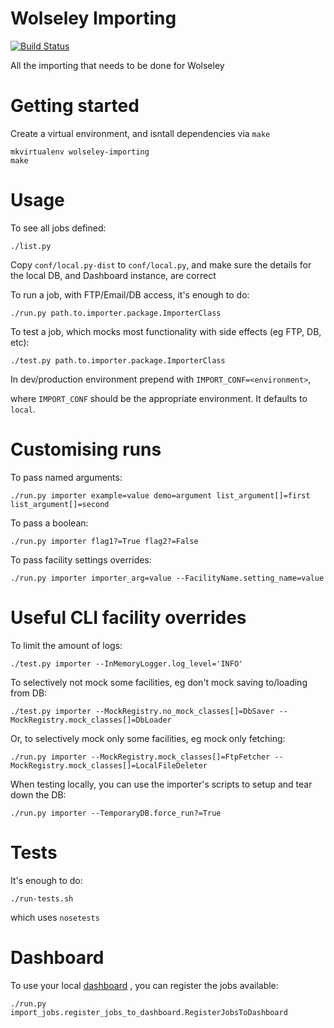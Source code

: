 Wolseley Importing
====
[![Build Status](https://travis-ci.com/tangentlabs/wolseley-importer.svg?token=ufE8NVayL3qNDrGK8J3z&branch=master)](https://travis-ci.com/tangentlabs/wolseley-importer)

All the importing that needs to be done for Wolseley


Getting started
====

Create a virtual environment, and isntall dependencies via ``make``

```shell
mkvirtualenv wolseley-importing
make
```

Usage
====

To see all jobs defined:

```shell
./list.py
```

Copy `conf/local.py-dist` to `conf/local.py`, and make sure the details for the
local DB, and Dashboard instance, are correct

To run a job, with FTP/Email/DB access, it's enough to do:

```shell
./run.py path.to.importer.package.ImporterClass
```

To test a job, which mocks most functionality with side effects (eg FTP, DB, etc):

```shell
./test.py path.to.importer.package.ImporterClass
```

In dev/production environment prepend with `IMPORT_CONF=<environment>`,

where `IMPORT_CONF` should be the appropriate environment. It defaults to
`local`.


Customising runs
====

To pass named arguments:

```shell
./run.py importer example=value demo=argument list_argument[]=first list_argument[]=second
```

To pass a boolean:

```shell
./run.py importer flag1?=True flag2?=False
```

To pass facility settings overrides:

```shell
./run.py importer importer_arg=value --FacilityName.setting_name=value
```


Useful CLI facility overrides
====

To limit the amount of logs:

```shell
./test.py importer --InMemoryLogger.log_level='INFO'
```

To selectively not mock some facilities, eg don't mock saving to/loading from DB:

```shell
./test.py importer --MockRegistry.no_mock_classes[]=DbSaver --MockRegistry.mock_classes[]=DbLoader
```

Or, to selectively mock only some facilities, eg mock only fetching:

```shell
./run.py importer --MockRegistry.mock_classes[]=FtpFetcher --MockRegistry.mock_classes[]=LocalFileDeleter
```

When testing locally, you can use the importer's scripts to setup and tear down
the DB:

```shell
./run.py importer --TemporaryDB.force_run?=True
```


Tests
====

It's enough to do:

```shell
./run-tests.sh
```

which uses `nosetests`


Dashboard
====

To use your local [dashboard](http://gitlab.tangentlabs.co.uk/tangentlabs/wolseley-importing-dashboard) , you can register the jobs available:

```shell
./run.py import_jobs.register_jobs_to_dashboard.RegisterJobsToDashboard
```
